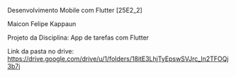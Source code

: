 Desenvolvimento Mobile com Flutter [25E2_2]

Maicon Felipe Kappaun

Projeto da Disciplina:
App de tarefas com Flutter

Link da pasta no drive: 
https://drive.google.com/drive/u/1/folders/18itE3LhjTyEpswSVJrc_ln2TFOQj3b7j 
